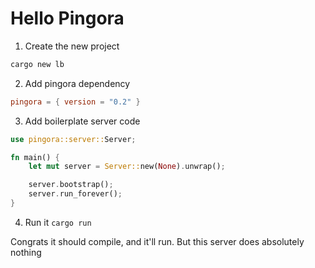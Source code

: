 # Hello Pingora

1. Create the new project

```sh
cargo new lb
```

2. Add pingora dependency

```toml
pingora = { version = "0.2" }
```

3. Add boilerplate server code

```rs
use pingora::server::Server;

fn main() {
    let mut server = Server::new(None).unwrap();

    server.bootstrap();
    server.run_forever();
}
```

4. Run it `cargo run`

Congrats it should compile, and it'll run. But this server does absolutely nothing
